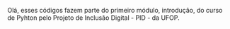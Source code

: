 Olá, esses códigos fazem parte do primeiro módulo, introdução, do curso de Pyhton pelo Projeto de Inclusão Digital - PID - da UFOP.
